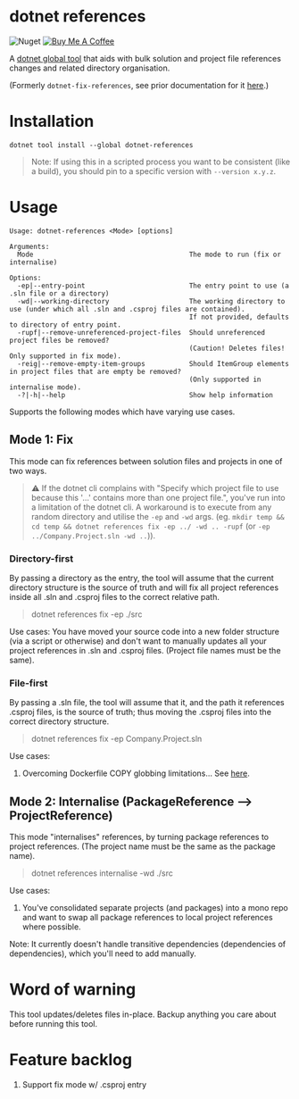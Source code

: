 # dotnet references

![Nuget](https://img.shields.io/nuget/dt/dotnet-references) <a href="https://www.buymeacoffee.com/benmccallum" target="_blank"><img src="https://bmc-cdn.nyc3.digitaloceanspaces.com/BMC-button-images/custom_images/orange_img.png" alt="Buy Me A Coffee" style="height: auto !important;width: auto !important;" ></a>

A [dotnet global tool](https://docs.microsoft.com/en-us/dotnet/core/tools/global-tools) 
that aids with bulk solution and project file references changes and related directory 
organisation.

(Formerly `dotnet-fix-references`, see prior documentation for it [here](docs/README-dotnet-fix-references.md).)

# Installation

```dotnet tool install --global dotnet-references```

> Note: If using this in a scripted process you want to be consistent (like a build), you should pin to a specific version with `--version x.y.z`.

# Usage

```
Usage: dotnet-references <Mode> [options]

Arguments:
  Mode                                       The mode to run (fix or internalise)

Options:
  -ep|--entry-point                          The entry point to use (a .sln file or a directory)
  -wd|--working-directory                    The working directory to use (under which all .sln and .csproj files are contained). 
                                             If not provided, defaults to directory of entry point.
  -rupf|--remove-unreferenced-project-files  Should unreferenced project files be removed?
                                             (Caution! Deletes files! Only supported in fix mode).
  -reig|--remove-empty-item-groups           Should ItemGroup elements in project files that are empty be removed?
                                             (Only supported in internalise mode).
  -?|-h|--help                               Show help information
```

Supports the following modes which have varying use cases.

## Mode 1: Fix
This mode can fix references between solution files and projects in one of two ways.

> :warning: If the dotnet cli complains with "Specify which project file to use because this '...' contains more than one project file.", you've run into a limitation of the dotnet cli. A workaround is to execute from any random directory and utilise the `-ep` and `-wd`  args. (eg. `mkdir temp && cd temp && dotnet references fix -ep ../ -wd .. -rupf` (or `-ep ../Company.Project.sln -wd ..`)).

### Directory-first 
By passing a directory as the entry, the tool will assume that the current directory structure is the source of truth and will fix all project references inside all .sln and .csproj files to the correct relative path.

> dotnet references fix -ep ./src

Use cases:
 You have moved your source code into a new folder structure (via a script or otherwise) and don't want to manually updates all your project references in .sln and .csproj files. (Project file names must be the same).

### File-first
By passing a .sln file, the tool will assume that it, and the path it references .csproj files, is the source of truth; thus moving the .csproj files into the correct directory structure.

> dotnet references fix -ep Company.Project.sln

Use cases:
1. Overcoming Dockerfile COPY globbing limitations... See [here](docs/Dockerfile-use-case.md).

## Mode 2: Internalise (PackageReference --> ProjectReference)
This mode "internalises" references, by turning package references to project references.
(The project name must be the same as the package name).

> dotnet references internalise -wd ./src

Use cases:
1. You've consolidated separate projects (and packages) into a mono repo and want to swap all package references to local project references where possible.

Note: It currently doesn't handle transitive dependencies (dependencies of dependencies), which you'll need to add manually.

# Word of warning
This tool updates/deletes files in-place. Backup anything you care about before running this tool. 

# Feature backlog
1. Support fix mode w/ .csproj entry
